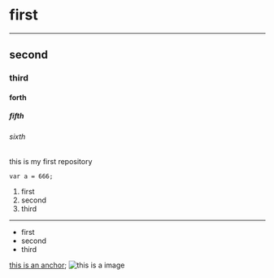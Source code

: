 # first
---
## second
### third
#### forth
##### fifth
###### sixth
this is my first repository
```
var a = 666;
```

1. first
2. second
3. third

---
- first
- second
- third

[this is an anchor](https://www.baidu.com/);
![this is a image](https://www.baidu.com/img/2016_10_09logo_61d59f1e74db0be41ffe1d31fb8edef3.png)
